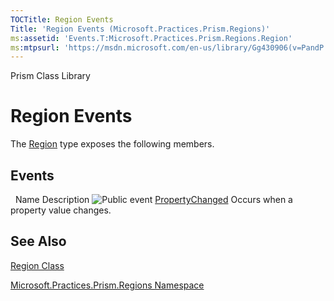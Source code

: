 ```yaml
---
TOCTitle: Region Events
Title: 'Region Events (Microsoft.Practices.Prism.Regions)'
ms:assetid: 'Events.T:Microsoft.Practices.Prism.Regions.Region'
ms:mtpsurl: 'https://msdn.microsoft.com/en-us/library/Gg430906(v=PandP.50)'
---
```


Prism Class Library

Region Events
=============

The [Region](https://msdn.microsoft.com/en-us/library/microsoft.practices.prism.regions.region(v=pandp.50)) type exposes the following members.

Events
------

<span id="eventTableToggle"></span>
 
Name
Description
![](https://msdn.microsoft.com/en-us/Gg430906.pubevent(en-us,PandP.50).gif "Public event")
[PropertyChanged](https://msdn.microsoft.com/en-us/library/microsoft.practices.prism.regions.region.propertychanged(v=pandp.50))
Occurs when a property value changes.

See Also
--------

<span id="seeAlsoToggle"></span>
[Region Class](https://msdn.microsoft.com/en-us/library/microsoft.practices.prism.regions.region(v=pandp.50))

[Microsoft.Practices.Prism.Regions Namespace](https://msdn.microsoft.com/en-us/library/microsoft.practices.prism.regions(v=pandp.50))
